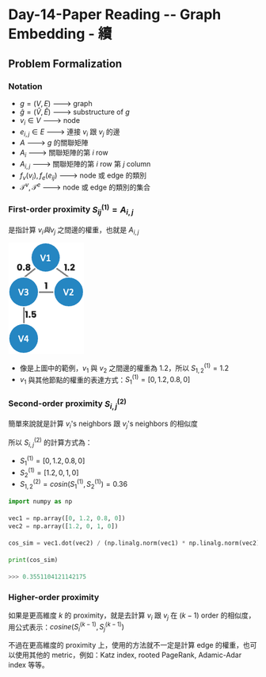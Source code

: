 # Day-14-Paper Reading -- Graph Embedding - 續

## Problem Formalization
### Notation

- $g = (V, E)$ ---> graph
- $\hat{g} = (\hat{V}, \hat{E})$ ---> substructure of $g$
- $v_{i} \in V$ ---> node
- $e_{i,j} \in E$ ---> 連接 $v_{i}$ 跟 $v_{j}$ 的邊
- $A$ ---> $g$ 的關聯矩陣
- $A_{i}$ ---> 關聯矩陣的第 $i$ row
- $A_{i,j}$ ---> 關聯矩陣的第 $i$ row 第 $j$ column
- $f_v(v_i), f_e(e_{ij})$ ---> node 或 edge 的類別
- $\mathcal{T}^v, \mathcal{T}^e$ ---> node 或 edge 的類別的集合

### First-order proximity $S_{ij}^{(1)} = A_{i,j}$

是指計算 $v_{i} 與 v_{j}$ 之間邊的權重，也就是 $A_{i,j}$

![](../image/image-48.png)

- 像是上圖中的範例，$v_{1}$ 與 $v_{2}$ 之間邊的權重為 1.2，所以 $S_{1, 2}^{(1)} = 1.2$  
- $v_1$ 與其他節點的權重的表達方式：$S_{1}^{(1)} = [0, 1.2, 0.8, 0]$ 

### Second-order proximity $S_{i,j}^{(2)}$

簡單來說就是計算 $v_{i}$'s neighbors 跟 $v_{j}$'s neighbors 的相似度

所以 $S_{i,j}^{(2)}$ 的計算方式為：
- $S_{1}^{(1)} = [0, 1.2, 0.8, 0]$
- $S_{2}^{(1)} = [1.2, 0, 1, 0]$
- $S_{1,2}^{(2)} = cosin(S_{1}^{(1)}, S_{2}^{(1)}) = 0.36$

```python
import numpy as np

vec1 = np.array([0, 1.2, 0.8, 0])
vec2 = np.array([1.2, 0, 1, 0])

cos_sim = vec1.dot(vec2) / (np.linalg.norm(vec1) * np.linalg.norm(vec2))

print(cos_sim)

>>> 0.3551104121142175
```

### Higher-order proximity

如果是更高維度 $k$ 的 proximity，就是去計算 $v_{i}$ 跟 $v_{j}$ 在 $(k-1)$ order 的相似度，用公式表示：$cosine(S_{i}^{(k-1)}, S_{j}^{(k-1)})$

不過在更高維度的 proximity 上，使用的方法就不一定是計算 edge 的權重，也可以使用其他的 metric，例如：Katz index, rooted PageRank, Adamic-Adar index 等等。